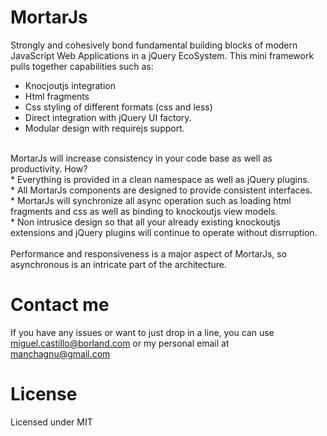 MortarJs
========

Strongly and cohesively bond fundamental building blocks of modern JavaScript Web Applications in a jQuery EcoSystem.  This mini framework pulls together capabilities such as: <br>
* Knocjoutjs integration <br>
* Html fragments <br>
* Css styling of different formats (css and less) <br>
* Direct integration with jQuery UI factory. <br>
* Modular design with requirejs support. <br>
<br>
MortarJs will increase consistency in your code base as well as productivity.  How? <br>
* Everything is provided in a clean namespace as well as jQuery plugins. <br>
* All MortarJs components are designed to provide consistent interfaces. <br>
* MortarJs will synchronize all async operation such as loading html fragments and css as well as binding to knockoutjs view models. <br>
* Non intrusice design so that all your already existing knockoutjs extensions and jQuery plugins will continue to operate without disrruption. <br>
<br>
Performance and responsiveness is a major aspect of MortarJs, so asynchronous is an intricate part of the architecture.


Contact me
===============

If you have any issues or want to just drop in a line, you can use miguel.castillo@borland.com or my personal email at manchagnu@gmail.com


License
===============

Licensed under MIT
